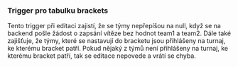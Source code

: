 
### Trigger pro tabulku brackets

Tento trigger při editaci zajistí,
že se týmy nepřepíšou na null, když se na backend pošle žádost o zapsání vítěze bez hodnot team1 a team2.
Dále také zajišťuje, že týmy, které se nastavují do bracketu jsou přihlášeny na turnaj, ke kterému bracket patří.
Pokud nějaký z týmů není přihlášeny na turnaj, ke kterému bracket patří, tak se editace nepovede a vrátí se chyba.

